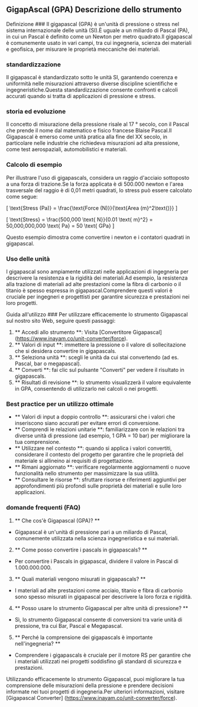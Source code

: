 ## GigapAscal (GPA) Descrizione dello strumento

Definizione ###
Il gigapascal (GPA) è un'unità di pressione o stress nel sistema internazionale delle unità (SI).È uguale a un miliardo di Pascal (PA), in cui un Pascal è definito come un Newton per metro quadrato.Il gigapascal è comunemente usato in vari campi, tra cui ingegneria, scienza dei materiali e geofisica, per misurare le proprietà meccaniche dei materiali.

### standardizzazione
Il gigapascal è standardizzato sotto le unità SI, garantendo coerenza e uniformità nelle misurazioni attraverso diverse discipline scientifiche e ingegneristiche.Questa standardizzazione consente confronti e calcoli accurati quando si tratta di applicazioni di pressione e stress.

### storia ed evoluzione
Il concetto di misurazione della pressione risale al 17 ° secolo, con il Pascal che prende il nome dal matematico e fisico francese Blaise Pascal.Il Gigapascal è emerso come unità pratica alla fine del XX secolo, in particolare nelle industrie che richiedeva misurazioni ad alta pressione, come test aerospaziali, automobilistici e materiali.

### Calcolo di esempio
Per illustrare l'uso di gigapascals, considera un raggio d'acciaio sottoposto a una forza di trazione.Se la forza applicata è di 500.000 newton e l'area trasversale del raggio è di 0,01 metri quadrati, lo stress può essere calcolato come segue:

\[ \text{Stress (Pa)} = \frac{\text{Force (N)}}{\text{Area (m}^2\text{)}} \]

\[ \text{Stress} = \frac{500,000 \text{ N}}{0.01 \text{ m}^2} = 50,000,000,000 \text{ Pa} = 50 \text{ GPa} \]

Questo esempio dimostra come convertire i newton e i contatori quadrati in gigapascal.

### Uso delle unità
I gigapascal sono ampiamente utilizzati nelle applicazioni di ingegneria per descrivere la resistenza e la rigidità dei materiali.Ad esempio, la resistenza alla trazione di materiali ad alte prestazioni come la fibra di carbonio o il titanio è spesso espressa in gigapascal.Comprendere questi valori è cruciale per ingegneri e progettisti per garantire sicurezza e prestazioni nei loro progetti.

Guida all'utilizzo ###
Per utilizzare efficacemente lo strumento Gigapascal sul nostro sito Web, seguire questi passaggi:

1. ** Accedi allo strumento **: Visita [Convertitore Gigapascal] (https://www.inayam.co/unit-converter/force).
2. ** Valori di input **: immettere la pressione o il valore di sollecitazione che si desidera convertire in gigapascals.
3. ** Seleziona unità **: scegli le unità da cui stai convertendo (ad es. Pascal, bar o megapascal).
4. ** Converti **: fai clic sul pulsante "Converti" per vedere il risultato in gigapascals.
5. ** Risultati di revisione **: lo strumento visualizzerà il valore equivalente in GPA, consentendo di utilizzarlo nei calcoli o nei progetti.

### Best practice per un utilizzo ottimale
- ** Valori di input a doppio controllo **: assicurarsi che i valori che inseriscono siano accurati per evitare errori di conversione.
- ** Comprendi le relazioni unitarie **: familiarizzare con le relazioni tra diverse unità di pressione (ad esempio, 1 GPA = 10 bar) per migliorare la tua comprensione.
- ** Utilizzare nel contesto **: quando si applica i valori convertiti, considerare il contesto del progetto per garantire che le proprietà del materiale si allineino ai requisiti di progettazione.
- ** Rimani aggiornato **: verificare regolarmente aggiornamenti o nuove funzionalità nello strumento per massimizzare la sua utilità.
- ** Consultare le risorse **: sfruttare risorse e riferimenti aggiuntivi per approfondimenti più profondi sulle proprietà dei materiali e sulle loro applicazioni.

### domande frequenti (FAQ)

1. ** Che cos'è Gigapascal (GPA)? **
- Gigapascal è un'unità di pressione pari a un miliardo di Pascal, comunemente utilizzata nella scienza ingegneristica e sui materiali.

2. ** Come posso convertire i pascals in gigapascals? **
- Per convertire i Pascals in gigapascal, dividere il valore in Pascal di 1.000.000.000.

3. ** Quali materiali vengono misurati in gigapascals? **
- I materiali ad alte prestazioni come acciaio, titanio e fibra di carbonio sono spesso misurati in gigapascal per descrivere la loro forza e rigidità.

4. ** Posso usare lo strumento Gigapascal per altre unità di pressione? **
- Sì, lo strumento Gigapascal consente di conversioni tra varie unità di pressione, tra cui Bar, Pascal e Megapascal.

5. ** Perché la comprensione dei gigapascals è importante nell'ingegneria? **
- Comprendere i gigapascals è cruciale per il motore RS per garantire che i materiali utilizzati nei progetti soddisfino gli standard di sicurezza e prestazioni.

Utilizzando efficacemente lo strumento Gigapascal, puoi migliorare la tua comprensione delle misurazioni della pressione e prendere decisioni informate nei tuoi progetti di ingegneria.Per ulteriori informazioni, visitare [Gigapascal Converter] (https://www.inayam.co/unit-converter/force).